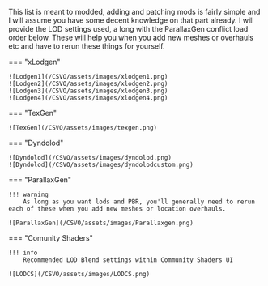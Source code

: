 This list is meant to modded, adding and patching mods is fairly simple and I will assume you have some decent knowledge on that part already. I will provide the LOD settings used, a long with the ParallaxGen conflict load order below.
These will help you when you add new meshes or overhauls etc and have to rerun these things for yourself.

=== "xLodgen"

    ![Lodgen1](/CSVO/assets/images/xlodgen1.png)
    ![Lodgen2](/CSVO/assets/images/xlodgen2.png)
    ![Lodgen3](/CSVO/assets/images/xlodgen3.png)
    ![Lodgen4](/CSVO/assets/images/xlodgen4.png)

=== "TexGen"

    ![TexGen](/CSVO/assets/images/texgen.png)

=== "Dyndolod"

    ![Dyndolod](/CSVO/assets/images/dyndolod.png)
    ![Dyndolod](/CSVO/assets/images/dyndolodcustom.png)

=== "ParallaxGen"

    !!! warning
        As long as you want lods and PBR, you'll generally need to rerun each of these when you add new meshes or location overhauls.
    
    ![ParallaxGen](/CSVO/assets/images/Parallaxgen.png)

=== "Comunity Shaders"

    !!! info
        Recommended LOD Blend settings within Community Shaders UI

    ![LODCS](/CSVO/assets/images/LODCS.png)

